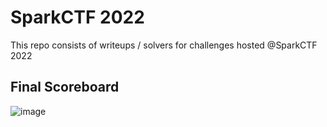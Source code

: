 # SparkCTF 2022

This repo consists of writeups / solvers for challenges hosted @SparkCTF 2022

## Final Scoreboard

![image](https://user-images.githubusercontent.com/58823465/207270779-04624efa-4f82-4b7a-8915-b1600d37fedd.png)

